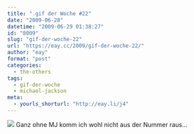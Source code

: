 ```yaml
---
title: ".gif der Woche #22"
date: "2009-06-28"
datetime: "2009-06-29 01:38:27"
id: "8009"
slug: "gif-der-woche-22"
url: "https://eay.cc/2009/gif-der-woche-22/"
author: "eay"
format: "post"
categories:
  - the-others
tags:
  - gif-der-woche
  - michael-jackson
meta:
  - yourls_shorturl: "http://eay.li/j4"
---
```


![](https://eay.cc/uploads/2009/lastmoonwalk.gif) Ganz ohne MJ komm ich wohl nicht aus der Nummer raus...
